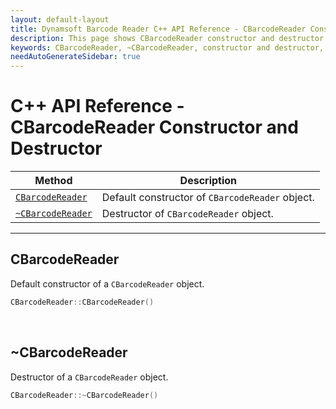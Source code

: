 ```yaml
---
layout: default-layout
title: Dynamsoft Barcode Reader C++ API Reference - CBarcodeReader Constructor and Destructor
description: This page shows CBarcodeReader constructor and destructor of Dynamsoft Barcode Reader for C++ Language.
keywords: CBarcodeReader, ~CBarcodeReader, constructor and destructor, api reference, c++
needAutoGenerateSidebar: true
---
```


# C++ API Reference - CBarcodeReader Constructor and Destructor

  | Method               | Description |
  |----------------------|-------------|
  | [`CBarcodeReader`](#cbarcodereader) | Default constructor of `CBarcodeReader` object.|
  | [`~CBarcodeReader`](#~cbarcodereader) | Destructor of `CBarcodeReader` object.|

---





## CBarcodeReader

Default constructor of a `CBarcodeReader` object.

```cpp
CBarcodeReader::CBarcodeReader()
```

&nbsp;




## ~CBarcodeReader

Destructor of a `CBarcodeReader` object.

```cpp
CBarcodeReader::~CBarcodeReader()
```

